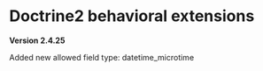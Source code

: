 # Doctrine2 behavioral extensions

**Version 2.4.25**

Added new allowed field type: datetime_microtime